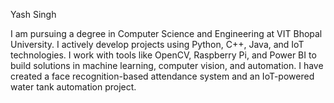 Yash Singh

I am pursuing a degree in Computer Science and Engineering at VIT Bhopal University. I actively develop projects using Python, C++, Java, and IoT technologies. I work with tools like OpenCV, Raspberry Pi, and Power BI to build solutions in machine learning, computer vision, and automation. I have created a face recognition-based attendance system and an IoT-powered water tank automation project.
